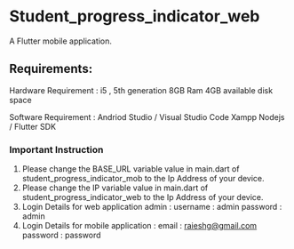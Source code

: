 # Student_progress_indicator_web

A Flutter mobile application.

## Requirements:

Hardware Requirement : 
	i5 , 5th generation
	8GB Ram
	4GB available disk space
  
  
  Software Requirement : 
	Andriod Studio / Visual Studio Code
	Xampp
	Nodejs / Flutter SDK 
  
  
### Important Instruction
1) Please change the BASE_URL variable value in main.dart of student_progress_indicator_mob to the Ip Address of your device.
2) Please change the IP variable value in main.dart of student_progress_indicator_web to the Ip Address of your device.
3) Login Details for web application admin :
	username : admin
	password : admin
4) Login Details for mobile application :
	email : raieshg@gmail.com
	password : password
